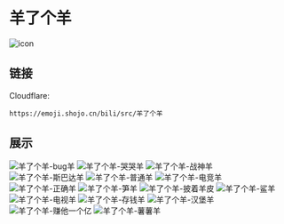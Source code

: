 # 羊了个羊
![icon](https://emoji.shojo.cn/bili/src/羊了个羊/icon.png)
## 链接
Cloudflare:
```
https://emoji.shojo.cn/bili/src/羊了个羊
```
## 展示
![羊了个羊-bug羊](https://emoji.shojo.cn/bili/src/羊了个羊/羊了个羊-bug羊.png)
![羊了个羊-哭哭羊](https://emoji.shojo.cn/bili/src/羊了个羊/羊了个羊-哭哭羊.png)
![羊了个羊-战神羊](https://emoji.shojo.cn/bili/src/羊了个羊/羊了个羊-战神羊.png)
![羊了个羊-斯巴达羊](https://emoji.shojo.cn/bili/src/羊了个羊/羊了个羊-斯巴达羊.png)
![羊了个羊-普通羊](https://emoji.shojo.cn/bili/src/羊了个羊/羊了个羊-普通羊.png)
![羊了个羊-电竞羊](https://emoji.shojo.cn/bili/src/羊了个羊/羊了个羊-电竞羊.png)
![羊了个羊-正确羊](https://emoji.shojo.cn/bili/src/羊了个羊/羊了个羊-正确羊.png)
![羊了个羊-笋羊](https://emoji.shojo.cn/bili/src/羊了个羊/羊了个羊-笋羊.png)
![羊了个羊-披着羊皮](https://emoji.shojo.cn/bili/src/羊了个羊/羊了个羊-披着羊皮.png)
![羊了个羊-鲨羊](https://emoji.shojo.cn/bili/src/羊了个羊/羊了个羊-鲨羊.png)
![羊了个羊-电视羊](https://emoji.shojo.cn/bili/src/羊了个羊/羊了个羊-电视羊.png)
![羊了个羊-存钱羊](https://emoji.shojo.cn/bili/src/羊了个羊/羊了个羊-存钱羊.png)
![羊了个羊-汉堡羊](https://emoji.shojo.cn/bili/src/羊了个羊/羊了个羊-汉堡羊.png)
![羊了个羊-赚他一个亿](https://emoji.shojo.cn/bili/src/羊了个羊/羊了个羊-赚他一个亿.png)
![羊了个羊-薯薯羊](https://emoji.shojo.cn/bili/src/羊了个羊/羊了个羊-薯薯羊.png)
